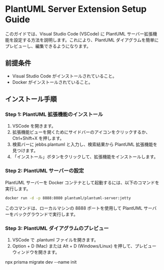 # PlantUML Server Extension Setup Guide

このガイドでは、Visual Studio Code (VSCode) に PlantUML サーバー拡張機能を設定する方法を説明します。これにより、PlantUML ダイアグラムを簡単にプレビューし、編集できるようになります。

## 前提条件

- Visual Studio Code がインストールされていること。
- Docker がインストールされていること。

## インストール手順

### Step 1: PlantUML 拡張機能のインストール

1. VSCode を開きます。
1. 拡張機能ビューを開くためにサイドバーのアイコンをクリックするか、Ctrl+Shift+X を押します。
1. 検索バーに jebbs.plantuml と入力し、検索結果から PlantUML 拡張機能を見つけます。
1. 「インストール」ボタンをクリックして、拡張機能をインストールします。

### Step 2: PlantUML サーバーの設定

PlantUML サーバーを Docker コンテナとして起動するには、以下のコマンドを実行します。

```bash
docker run -d -p 8888:8080 plantuml/plantuml-server:jetty
```

このコマンドは、ローカルマシンの 8888 ポートを使用して PlantUML サーバーをバックグラウンドで実行します。

### Step 3: PlantUML ダイアグラムのプレビュー

1. VSCode で .plantuml ファイルを開きます。
1. Option + D (Mac) または Alt + D (Windows/Linux) を押して、プレビューウィンドウを開きます。


npx prisma migrate dev --name init
